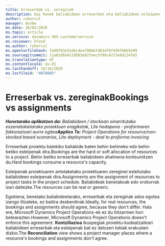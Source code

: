 ```yaml
---
title: Erreserbak vs. zereginak
description: Gai honek baliabideen erreserben eta baliabideen esleipenen arteko desberdintasunak eskaintzen ditu.
author: ruhercul
manager: Annbe
ms.date: 10/01/2020
ms.topic: article
ms.service: dynamics-365-customerservice
ms.reviewer: kfend
ms.author: ruhercul
ms.openlocfilehash: fa99783e52dbcdeaf80bbfd03df0f458f86b5e99
ms.sourcegitcommit: 11a61db54119503e82faec5f99c4273e8d1247e5
ms.translationtype: HT
ms.contentlocale: eu-ES
ms.lasthandoff: 10/16/2020
ms.locfileid: "4070885"
---
```

# <a name="bookings-vs-assignments"></a><span data-ttu-id="c6ea9-103">Erreserbak vs. zereginak</span><span class="sxs-lookup"><span data-stu-id="c6ea9-103">Bookings vs assignments</span></span>

<span data-ttu-id="c6ea9-104">_**Honetarako aplikatzen da:** Baliabideen / stockean oinarritutako eszenatokietarako proiektuen eragiketak, Lite hedapena - proformaren fakturazioari aurre egitea_</span><span class="sxs-lookup"><span data-stu-id="c6ea9-104">_**Applies To:** Project Operations for resource/non-stocked based scenarios, Lite deployment - deal to proforma invoicing_</span></span>

<span data-ttu-id="c6ea9-105">Erreserbak proiektu batekiko baliabide baten behin behineko edo behin betiko esleipenak dira.</span><span class="sxs-lookup"><span data-stu-id="c6ea9-105">Bookings are the hard or soft allocation of resources to a project.</span></span> <span data-ttu-id="c6ea9-106">Behin betiko erreserbak baliabideen ahalmena kontsumitzen du.</span><span class="sxs-lookup"><span data-stu-id="c6ea9-106">Hard bookings consume a resource's capacity.</span></span> 

<span data-ttu-id="c6ea9-107">Esleipenak proiektuaren antolaketako proiektuaren zereginei esleitutako baliabideen esleipenak dira.</span><span class="sxs-lookup"><span data-stu-id="c6ea9-107">Assignments are the assignment of resources to project tasks in the project schedule.</span></span> <span data-ttu-id="c6ea9-108">Baliabideak benetakoak edo orokorrak izan daitezke.</span><span class="sxs-lookup"><span data-stu-id="c6ea9-108">The resources can be real or generic.</span></span> 

<span data-ttu-id="c6ea9-109">Egokiena, benetako baliabideetarako, erreserbak eta zereginak ados egotea izango litzateke, ez baitira desberdinak.</span><span class="sxs-lookup"><span data-stu-id="c6ea9-109">Ideally, for real resources, the bookings and assignments should agree, because they don't differ.</span></span> <span data-ttu-id="c6ea9-110">Hala ere, Microsoft Dynamics Project Operations-ek ez du hitzarmen hori betearazten.</span><span class="sxs-lookup"><span data-stu-id="c6ea9-110">However, Microsoft Dynamics Project Operations doesn't enforce this agreement.</span></span> <span data-ttu-id="c6ea9-111">**Kontziliazioa** ikuspegiak proiektu-kudeatzaileari baliabideen erreserbak eta esleipenak bat ez datozen tokiak erakusten dizkio.</span><span class="sxs-lookup"><span data-stu-id="c6ea9-111">The **Reconciliation** view shows a project manager places where a resource's bookings and assignments don't agree.</span></span>
